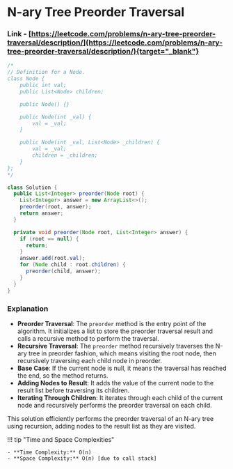 # N-ary Tree Preorder Traversal

### Link - [https://leetcode.com/problems/n-ary-tree-preorder-traversal/description/](https://leetcode.com/problems/n-ary-tree-preorder-traversal/description/){target="_blank"}

```java
/*
// Definition for a Node.
class Node {
    public int val;
    public List<Node> children;

    public Node() {}

    public Node(int _val) {
        val = _val;
    }

    public Node(int _val, List<Node> _children) {
        val = _val;
        children = _children;
    }
};
*/

class Solution {
  public List<Integer> preorder(Node root) {
    List<Integer> answer = new ArrayList<>();
    preorder(root, answer);
    return answer;
  }

  private void preorder(Node root, List<Integer> answer) {
    if (root == null) {
      return;
    }
    answer.add(root.val);
    for (Node child : root.children) {
      preorder(child, answer);
    }
  }
}
```

### Explanation

*   **Preorder Traversal**: The `preorder` method is the entry point of the algorithm. It initializes a list to store the preorder traversal result and calls a recursive method to perform the traversal.
*   **Recursive Traversal**: The `preorder` method recursively traverses the N-ary tree in preorder fashion, which means visiting the root node, then recursively traversing each child node in preorder.
*   **Base Case**: If the current node is null, it means the traversal has reached the end, so the method returns.
*   **Adding Nodes to Result**: It adds the value of the current node to the result list before traversing its children.
*   **Iterating Through Children**: It iterates through each child of the current node and recursively performs the preorder traversal on each child.

This solution efficiently performs the preorder traversal of an N-ary tree using recursion, adding nodes to the result list as they are visited.


!!! tip "Time and Space Complexities"

    - **Time Complexity:** O(n)
    - **Space Complexity:** O(n) [due to call stack]
